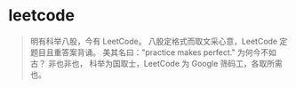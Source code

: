 # leetcode

> 明有科举八股，今有 LeetCode。
八股定格式而取文采心意，LeetCode 定题目且重答案背诵。
美其名曰："practice makes perfect."
为何今不如古？
非也非也，
科举为国取士，LeetCode 为 Google 筛码工，各取所需也。
